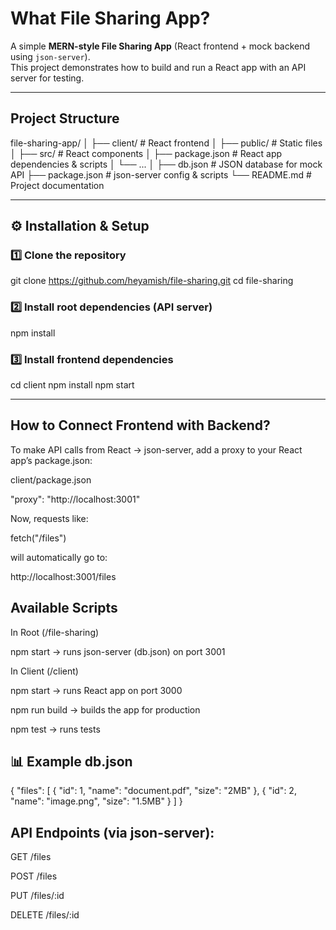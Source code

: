 # What File Sharing App?

A simple **MERN-style File Sharing App** (React frontend + mock backend using `json-server`).  
This project demonstrates how to build and run a React app with an API server for testing.  

---

## Project Structure
file-sharing-app/
│
├── client/ # React frontend
│ ├── public/ # Static files
│ ├── src/ # React components
│ ├── package.json # React app dependencies & scripts
│ └── ...
│
├── db.json # JSON database for mock API
├── package.json # json-server config & scripts
└── README.md # Project documentation

---

## ⚙️ Installation & Setup

### 1️⃣ Clone the repository
git clone https://github.com/heyamish/file-sharing.git
cd file-sharing

### 2️⃣ Install root dependencies (API server)
npm install

### 3️⃣ Install frontend dependencies
cd client
npm install
npm start

---

## How to Connect Frontend with Backend?

To make API calls from React → json-server, add a proxy to your React app’s package.json:

client/package.json

"proxy": "http://localhost:3001"


Now, requests like:

fetch("/files")


will automatically go to:

http://localhost:3001/files

 ## Available Scripts
In Root (/file-sharing)

npm start → runs json-server (db.json) on port 3001

In Client (/client)

npm start → runs React app on port 3000

npm run build → builds the app for production

npm test → runs tests

## 📊 Example db.json
{
  "files": [
    { "id": 1, "name": "document.pdf", "size": "2MB" },
    { "id": 2, "name": "image.png", "size": "1.5MB" }
  ]
}


## API Endpoints (via json-server):

GET /files

POST /files

PUT /files/:id

DELETE /files/:id


